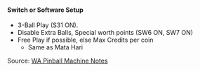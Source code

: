 #### Switch or Software Setup
-   3-Ball Play (S31 ON).
-   Disable Extra Balls, Special worth points (SW6 ON, SW7 ON)
-   Free Play if possible, else Max Credits per coin
    -   Same as Mata Hari

Source: [WA Pinball Machine Notes](http://wapinball.net/setups/)
